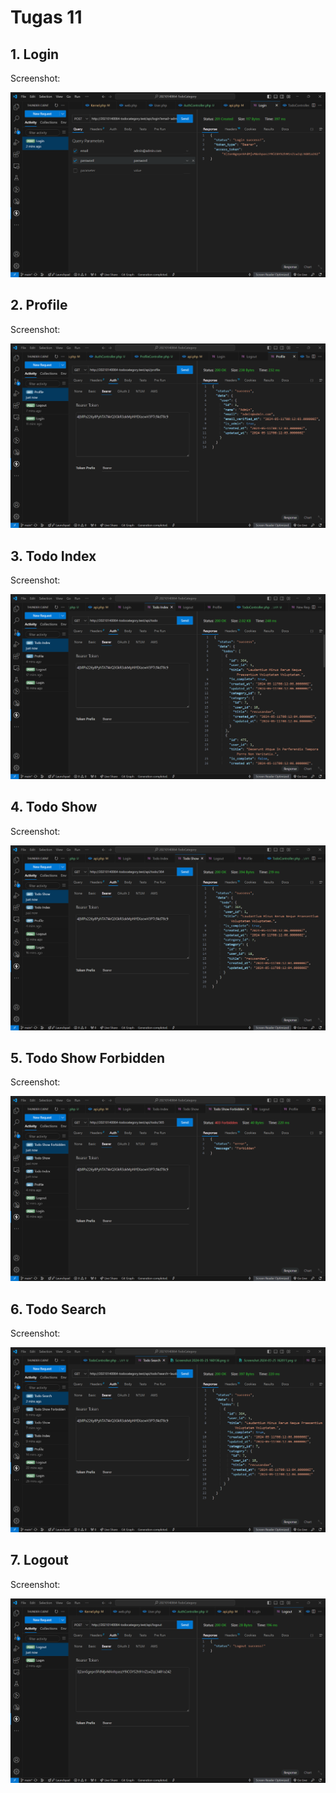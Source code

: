 # Tugas 11

## 1. Login

Screenshot:

<div align="center">
  <img src="screenshot\tugas11\Screenshot 2024-05-25 160136.png" />
</div>

## 2. Profile

Screenshot:

<div align="center">
  <img src="screenshot\tugas11\Screenshot 2024-05-25 161226.png" />
</div>

## 3. Todo Index

Screenshot:

<div align="center">
  <img src="screenshot\tugas11\Screenshot 2024-05-25 161651.png" />
</div>

## 4. Todo Show

Screenshot:

<div align="center">
  <img src="screenshot\tugas11\Screenshot 2024-05-25 161853.png" />
</div>

## 5. Todo Show Forbidden

Screenshot:

<div align="center">
  <img src="screenshot\tugas11\Screenshot 2024-05-25 162011.png" />
</div>

## 6. Todo Search

Screenshot:

<div align="center">
  <img src="screenshot\tugas11\Screenshot 2024-05-25 162547.png" />
</div>

## 7. Logout

Screenshot:

<div align="center">
  <img src="screenshot\tugas11\Screenshot 2024-05-25 160401.png" />
</div>

